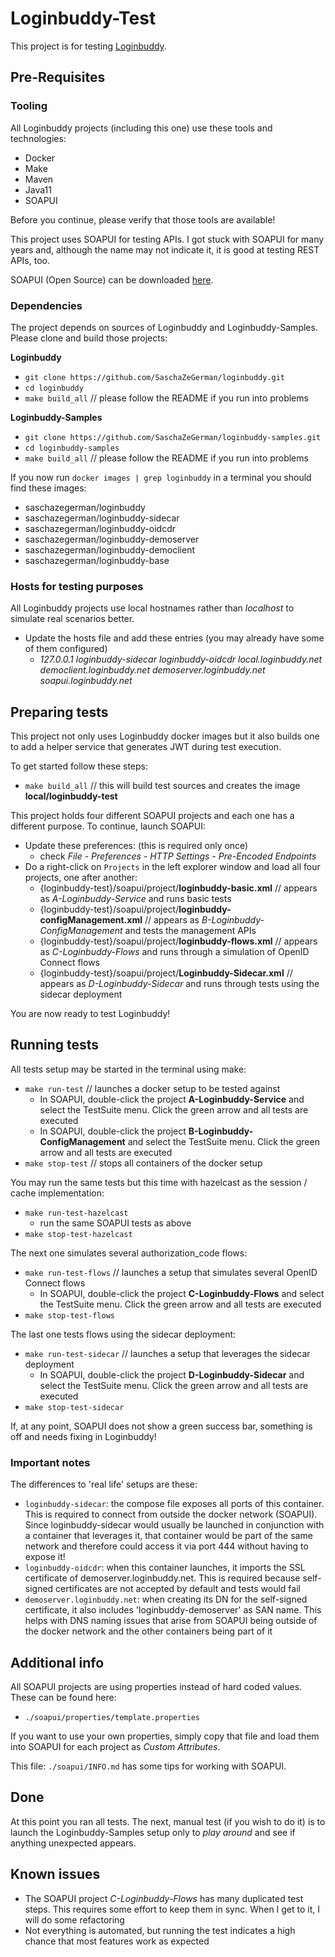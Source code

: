 # Loginbuddy-Test

This project is for testing [Loginbuddy](https://github.com/SaschaZeGerman/loginbuddy).

## Pre-Requisites

### Tooling

All Loginbuddy projects (including this one) use these tools and technologies:

- Docker
- Make
- Maven
- Java11
- SOAPUI

Before you continue, please verify that those tools are available!

This project uses SOAPUI for testing APIs. I got stuck with SOAPUI for many years and, although the name may not indicate it, it is good at testing REST APIs, too.

SOAPUI (Open Source) can be downloaded [here](https://www.soapui.org/downloads/soapui.html).

### Dependencies

The project depends on sources of Loginbuddy and Loginbuddy-Samples. Please clone and build those projects:

**Loginbuddy**

- `git clone https://github.com/SaschaZeGerman/loginbuddy.git`
- `cd loginbuddy`
- `make build_all`  // please follow the README if you run into problems

**Loginbuddy-Samples**

- `git clone https://github.com/SaschaZeGerman/loginbuddy-samples.git`
- `cd loginbuddy-samples`
- `make build_all`  // please follow the README if you run into problems

If you now run `docker images | grep loginbuddy` in a terminal you should find these images:

- saschazegerman/loginbuddy
- saschazegerman/loginbuddy-sidecar
- saschazegerman/loginbuddy-oidcdr
- saschazegerman/loginbuddy-demoserver
- saschazegerman/loginbuddy-democlient
- saschazegerman/loginbuddy-base

### Hosts for testing purposes

All Loginbuddy projects use local hostnames rather than *localhost* to simulate real scenarios better.

- Update the hosts file and add these entries (you may already have some of them configured)
  - *127.0.0.1 loginbuddy-sidecar loginbuddy-oidcdr local.loginbuddy.net democlient.loginbuddy.net demoserver.loginbuddy.net soapui.loginbuddy.net*

## Preparing tests

This project not only uses Loginbuddy docker images but it also builds one to add a helper service that generates JWT during test execution.

To get started follow these steps:

- `make build_all` // this will build test sources and creates the image **local/loginbuddy-test**

This project holds four different SOAPUI projects and each one has a different purpose. To continue, launch SOAPUI:

- Update these preferences: (this is required only once)
  - check *File - Preferences - HTTP Settings - Pre-Encoded Endpoints*
- Do a right-click on `Projects` in the left explorer window and load all four projects, one after another:
  - {loginbuddy-test}/soapui/project/**loginbuddy-basic.xml**  //  appears as *A-Loginbuddy-Service* and runs basic tests
  - {loginbuddy-test}/soapui/project/**loginbuddy-configManagement.xml**  //  appears as *B-Loginbuddy-ConfigManagement* and tests the management APIs
  - {loginbuddy-test}/soapui/project/**loginbuddy-flows.xml**  //  appears as *C-Loginbuddy-Flows* and runs through a simulation of OpenID Connect flows
  - {loginbuddy-test}/soapui/project/**Loginbuddy-Sidecar.xml**  //  appears as *D-Loginbuddy-Sidecar* and runs through tests using the sidecar deployment

You are now ready to test Loginbuddy!

## Running tests

All tests setup may be started in the terminal using make:

- `make run-test`  // launches a docker setup to be tested against
  - In SOAPUI, double-click the project **A-Loginbuddy-Service** and select the TestSuite menu. Click the green arrow and all tests are executed
  - In SOAPUI, double-click the project **B-Loginbuddy-ConfigManagement** and select the TestSuite menu. Click the green arrow and all tests are executed
- `make stop-test`  // stops all containers of the docker setup

You may run the same tests but this time with hazelcast as the session / cache implementation:

- `make run-test-hazelcast`
  - run the same SOAPUI tests as above
- `make stop-test-hazelcast`

The next one simulates several authorization_code flows:

- `make run-test-flows`  // launches a setup that simulates several OpenID Connect flows
  - In SOAPUI, double-click the project **C-Loginbuddy-Flows** and select the TestSuite menu. Click the green arrow and all tests are executed
- `make stop-test-flows`

The last one tests flows using the sidecar deployment:

- `make run-test-sidecar`  // launches a setup that leverages the sidecar deployment
  - In SOAPUI, double-click the project **D-Loginbuddy-Sidecar** and select the TestSuite menu. Click the green arrow and all tests are executed
- `make stop-test-sidecar`

If, at any point, SOAPUI does not show a green success bar, something is off and needs fixing in Loginbuddy!

### Important notes

The differences to 'real life' setups are these:
- `loginbuddy-sidecar`: the compose file exposes all ports of this container. This is required to connect from outside the docker network (SOAPUI). Since loginbuddy-sidecar
  would usually be launched in conjunction with a container that leverages it, that container would be part of the same network and therefore could access it via port 444 without having to expose it!
- `loginbuddy-oidcdr`: when this container launches, it imports the SSL certificate of demoserver.loginbuddy.net. This is required because self-signed certificates are
  not accepted by default and tests would fail
- `demoserver.loginbuddy.net`: when creating its DN for the self-signed certificate, it also includes 'loginbuddy-demoserver' as SAN name. This helps with DNS naming issues
  that arise from SOAPUI being outside of the docker network and the other containers being part of it

## Additional info

All SOAPUI projects are using properties instead of hard coded values. These can be found here:

- `./soapui/properties/template.properties`

If you want to use your own properties, simply copy that file and load them into SOAPUI for each project as *Custom Attributes*.

This file: `./soapui/INFO.md` has some tips for working with SOAPUI. 

## Done

At this point you ran all tests. The next, manual test (if you wish to do it) is to launch the Loginbuddy-Samples setup only to *play around* and see if anything unexpected appears.

## Known issues

- The SOAPUI project *C-Loginbuddy-Flows* has many duplicated test steps. This requires some effort to keep them in sync. When I get to it, I will do some refactoring
- Not everything is automated, but running the test indicates a high chance that most features work as expected